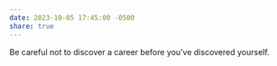 ```yaml
---
date: 2023-10-05 17:45:00 -0500
share: true
---
```

Be careful not to discover a career before you’ve discovered yourself.